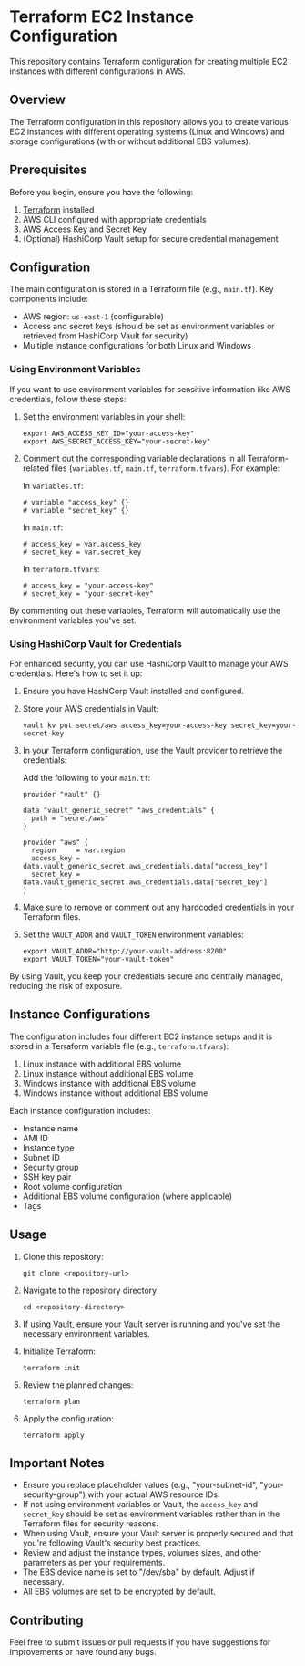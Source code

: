 # Terraform EC2 Instance Configuration

This repository contains Terraform configuration for creating multiple EC2 instances with different configurations in AWS.

## Overview

The Terraform configuration in this repository allows you to create various EC2 instances with different operating systems (Linux and Windows) and storage configurations (with or without additional EBS volumes).

## Prerequisites

Before you begin, ensure you have the following:

1. [Terraform](https://www.terraform.io/downloads.html) installed
2. AWS CLI configured with appropriate credentials
3. AWS Access Key and Secret Key
4. (Optional) HashiCorp Vault setup for secure credential management

## Configuration

The main configuration is stored in a Terraform file (e.g., `main.tf`). Key components include:

- AWS region: `us-east-1` (configurable)
- Access and secret keys (should be set as environment variables or retrieved from HashiCorp Vault for security)
- Multiple instance configurations for both Linux and Windows

### Using Environment Variables

If you want to use environment variables for sensitive information like AWS credentials, follow these steps:

1. Set the environment variables in your shell:
   ```
   export AWS_ACCESS_KEY_ID="your-access-key"
   export AWS_SECRET_ACCESS_KEY="your-secret-key"
   ```

2. Comment out the corresponding variable declarations in all Terraform-related files (`variables.tf`, `main.tf`, `terraform.tfvars`). For example:

   In `variables.tf`:
   ```hcl
   # variable "access_key" {}
   # variable "secret_key" {}
   ```

   In `main.tf`:
   ```hcl
   # access_key = var.access_key
   # secret_key = var.secret_key
   ```

   In `terraform.tfvars`:
   ```hcl
   # access_key = "your-access-key"
   # secret_key = "your-secret-key"
   ```

By commenting out these variables, Terraform will automatically use the environment variables you've set.

### Using HashiCorp Vault for Credentials

For enhanced security, you can use HashiCorp Vault to manage your AWS credentials. Here's how to set it up:

1. Ensure you have HashiCorp Vault installed and configured.

2. Store your AWS credentials in Vault:
   ```
   vault kv put secret/aws access_key=your-access-key secret_key=your-secret-key
   ```

3. In your Terraform configuration, use the Vault provider to retrieve the credentials:

   Add the following to your `main.tf`:

   ```hcl
   provider "vault" {}

   data "vault_generic_secret" "aws_credentials" {
     path = "secret/aws"
   }

   provider "aws" {
     region     = var.region
     access_key = data.vault_generic_secret.aws_credentials.data["access_key"]
     secret_key = data.vault_generic_secret.aws_credentials.data["secret_key"]
   }
   ```

4. Make sure to remove or comment out any hardcoded credentials in your Terraform files.

5. Set the `VAULT_ADDR` and `VAULT_TOKEN` environment variables:
   ```
   export VAULT_ADDR="http://your-vault-address:8200"
   export VAULT_TOKEN="your-vault-token"
   ```

By using Vault, you keep your credentials secure and centrally managed, reducing the risk of exposure.

## Instance Configurations

The configuration includes four different EC2 instance setups and it is stored in a Terraform variable file (e.g., `terraform.tfvars`):

1. Linux instance with additional EBS volume
2. Linux instance without additional EBS volume
3. Windows instance with additional EBS volume
4. Windows instance without additional EBS volume

Each instance configuration includes:

- Instance name
- AMI ID
- Instance type
- Subnet ID
- Security group
- SSH key pair
- Root volume configuration
- Additional EBS volume configuration (where applicable)
- Tags

## Usage

1. Clone this repository:
   ```
   git clone <repository-url>
   ```

2. Navigate to the repository directory:
   ```
   cd <repository-directory>
   ```

3. If using Vault, ensure your Vault server is running and you've set the necessary environment variables.

4. Initialize Terraform:
   ```
   terraform init
   ```

5. Review the planned changes:
   ```
   terraform plan
   ```

6. Apply the configuration:
   ```
   terraform apply
   ```

## Important Notes

- Ensure you replace placeholder values (e.g., "your-subnet-id", "your-security-group") with your actual AWS resource IDs.
- If not using environment variables or Vault, the `access_key` and `secret_key` should be set as environment variables rather than in the Terraform files for security reasons.
- When using Vault, ensure your Vault server is properly secured and that you're following Vault's security best practices.
- Review and adjust the instance types, volumes sizes, and other parameters as per your requirements.
- The EBS device name is set to "/dev/sba" by default. Adjust if necessary.
- All EBS volumes are set to be encrypted by default.

## Contributing

Feel free to submit issues or pull requests if you have suggestions for improvements or have found any bugs.

